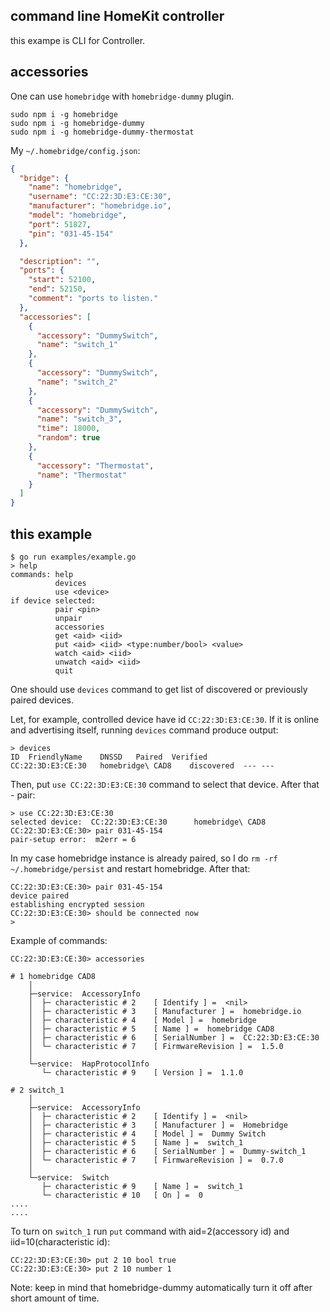 ## command line HomeKit controller

this exampe is CLI for Controller.

## accessories

One can use `homebridge` with `homebridge-dummy` plugin.

```text
sudo npm i -g homebridge
sudo npm i -g homebridge-dummy
sudo npm i -g homebridge-dummy-thermostat
```

My `~/.homebridge/config.json`:

```json
{
  "bridge": {
    "name": "homebridge",
    "username": "CC:22:3D:E3:CE:30",
    "manufacturer": "homebridge.io",
    "model": "homebridge",
    "port": 51827,
    "pin": "031-45-154"
  },

  "description": "",
  "ports": {
    "start": 52100,
    "end": 52150,
    "comment": "ports to listen."
  },
  "accessories": [
    {
      "accessory": "DummySwitch",
      "name": "switch_1"
    },
    {
      "accessory": "DummySwitch",
      "name": "switch_2"
    },
    {
      "accessory": "DummySwitch",
      "name": "switch_3",
      "time": 18000,
      "random": true
    },
    {
      "accessory": "Thermostat",
      "name": "Thermostat"
    }
  ]
}
```

## this example

```text
$ go run examples/example.go
> help
commands: help
          devices
          use <device>
if device selected:
          pair <pin>
          unpair
          accessories
          get <aid> <iid>
          put <aid> <iid> <type:number/bool> <value>
          watch <aid> <iid>
          unwatch <aid> <iid>
          quit

```

One should use `devices` command to get list of discovered or previously paired devices.

Let, for example, controlled device have id `CC:22:3D:E3:CE:30`. If it is online and advertising itself, running `devices` command produce output:

```text
> devices
ID	FriendlyName	DNSSD	Paired	Verified
CC:22:3D:E3:CE:30	homebridge\ CAD8	discovered	---	---
```

Then, put `use CC:22:3D:E3:CE:30` command to select that device.
After that - pair:

```text
> use CC:22:3D:E3:CE:30
selected device:  CC:22:3D:E3:CE:30 	 homebridge\ CAD8
CC:22:3D:E3:CE:30> pair 031-45-154
pair-setup error:  m2err = 6
```

In my case homebridge instance is already paired, so I do `rm -rf ~/.homebridge/persist` and restart homebridge. After that:

```text
CC:22:3D:E3:CE:30> pair 031-45-154
device paired
establishing encrypted session
CC:22:3D:E3:CE:30> should be connected now
> 
```

Example of commands:

```text
CC:22:3D:E3:CE:30> accessories

# 1 homebridge CAD8
    │
    ├─service:  AccessoryInfo
    │  ├─ characteristic # 2 	[ Identify ] =  <nil>
    │  ├─ characteristic # 3 	[ Manufacturer ] =  homebridge.io
    │  ├─ characteristic # 4 	[ Model ] =  homebridge
    │  ├─ characteristic # 5 	[ Name ] =  homebridge CAD8
    │  ├─ characteristic # 6 	[ SerialNumber ] =  CC:22:3D:E3:CE:30
    │  └─ characteristic # 7 	[ FirmwareRevision ] =  1.5.0
    │
    └─service:  HapProtocolInfo
       └─ characteristic # 9 	[ Version ] =  1.1.0

# 2 switch_1
    │
    ├─service:  AccessoryInfo
    │  ├─ characteristic # 2 	[ Identify ] =  <nil>
    │  ├─ characteristic # 3 	[ Manufacturer ] =  Homebridge
    │  ├─ characteristic # 4 	[ Model ] =  Dummy Switch
    │  ├─ characteristic # 5 	[ Name ] =  switch_1
    │  ├─ characteristic # 6 	[ SerialNumber ] =  Dummy-switch_1
    │  └─ characteristic # 7 	[ FirmwareRevision ] =  0.7.0
    │
    └─service:  Switch
       ├─ characteristic # 9 	[ Name ] =  switch_1
       └─ characteristic # 10 	[ On ] =  0
....
....
```

To turn on `switch_1` run `put` command with aid=2(accessory id) and iid=10(characteristic id):

```text
CC:22:3D:E3:CE:30> put 2 10 bool true
CC:22:3D:E3:CE:30> put 2 10 number 1
```

Note: keep in mind that homebridge-dummy automatically turn it off after short amount of time.

